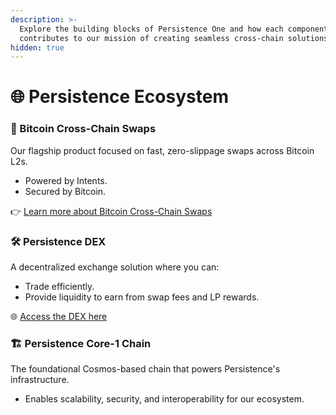 ```yaml
---
description: >-
  Explore the building blocks of Persistence One and how each component
  contributes to our mission of creating seamless cross-chain solutions.
hidden: true
---
```


# 🌐 Persistence Ecosystem

### 🚀 Bitcoin Cross-Chain Swaps

Our flagship product focused on fast, zero-slippage swaps across Bitcoin L2s.

* Powered by Intents.
* Secured by Bitcoin.

👉 [Learn more about Bitcoin Cross-Chain Swaps](persistence-dex/bitcoin-cross-chain-swaps-v2/)



### 🛠️ Persistence DEX

A decentralized exchange solution where you can:

* Trade efficiently.
* Provide liquidity to earn from swap fees and LP rewards.

🌐 [Access the DEX here](https://app.persistence.one)



### 🏗️ Persistence Core-1 Chain

The foundational Cosmos-based chain that powers Persistence's infrastructure.

* Enables scalability, security, and interoperability for our ecosystem.

